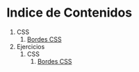 # Indice de Contenidos

1. CSS
    1. [Bordes CSS](css/bordes_css.md)
2. Ejercicios
    1. CSS
        1. [Bordes CSS](ejercicios/bordes_css_01.md)
        
            